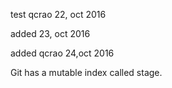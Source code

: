 test
qcrao
22, oct 2016

added 23, oct 2016

added qcrao 24,oct 2016

Git has a mutable index called stage.